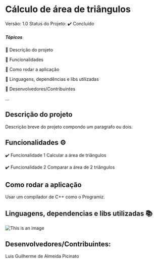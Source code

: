 # Cálculo de área de triângulos
Versão: 1.0
Status do Projeto: ✔️ Concluído

##### Tópicos
🔹 Descrição do projeto

🔹 Funcionalidades

🔹 Como rodar a aplicação

🔹 Linguagens, dependências e libs utilizadas

🔹 Desenvolvedores/Contribuintes

...

## Descrição do projeto
Descrição breve do projeto compondo um paragrafo ou dois.

## Funcionalidades ⚙️
✔️ Funcionalidade 1
  Calcular a área de triângulos
  
✔️ Funcionalidade 2
  Comparar a área de 2 triângulos
  
## Como rodar a aplicação
Usar um compilador de C++ como o Programiz.

## Linguagens, dependencias e libs utilizadas 📚

![This is an image](https://img.shields.io/badge/C%2B%2B-00599C?style=for-the-badge&logo=c%2B%2B&logoColor=white)

## Desenvolvedores/Contribuintes:
Luis Guilherme de Almeida Picinato
